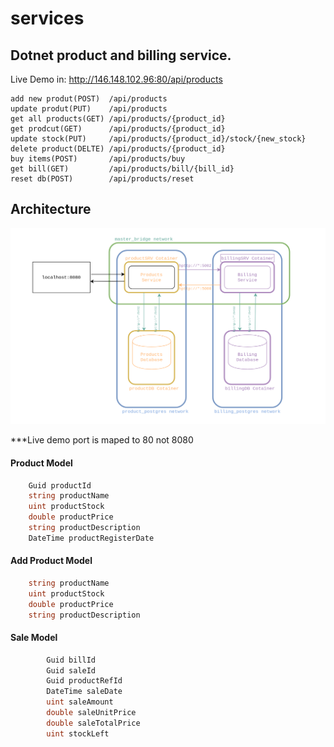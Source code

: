 # services
## Dotnet product and billing service.

Live Demo in: http://146.148.102.96:80/api/products

```
add new produt(POST)  /api/products
update produt(PUT)    /api/products
get all products(GET) /api/products/{product_id}
get prodcut(GET)      /api/products/{product_id}
update stock(PUT)     /api/products/{product_id}/stock/{new_stock}
delete product(DELTE) /api/products/{product_id}
buy items(POST)       /api/products/buy
get bill(GET)         /api/products/bill/{bill_id}
reset db(POST)        /api/products/reset
```

## Architecture
<p align="center">
  <img src="diagram.png">
</p>
***Live demo port is maped to 80  not 8080

#### Product Model
```C#
    Guid productId
    string productName
    uint productStock
    double productPrice
    string productDescription
    DateTime productRegisterDate
```

#### Add Product Model
```C#
    string productName
    uint productStock
    double productPrice
    string productDescription
```

#### Sale Model
```C#
        Guid billId
        Guid saleId
        Guid productRefId
        DateTime saleDate
        uint saleAmount
        double saleUnitPrice
        double saleTotalPrice
        uint stockLeft
```

